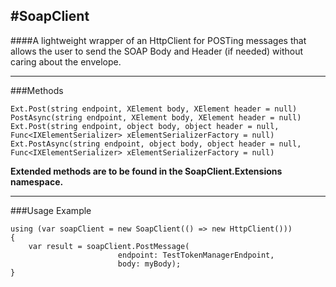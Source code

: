 #SoapClient
----------

####A lightweight wrapper of an HttpClient for POSTing messages that allows the user to send the SOAP Body and Header (if needed) without caring about the envelope.

----------

###Methods

	Ext.Post(string endpoint, XElement body, XElement header = null)
    PostAsync(string endpoint, XElement body, XElement header = null)
	Ext.Post(string endpoint, object body, object header = null, Func<IXElementSerializer> xElementSerializerFactory = null)
	Ext.PostAsync(string endpoint, object body, object header = null, Func<IXElementSerializer> xElementSerializerFactory = null)

**Extended methods are to be found in the SoapClient.Extensions namespace.**

----------

###Usage Example

    using (var soapClient = new SoapClient(() => new HttpClient()))
    {
        var result = soapClient.PostMessage(
           					endpoint: TestTokenManagerEndpoint,
            				body: myBody);
    }